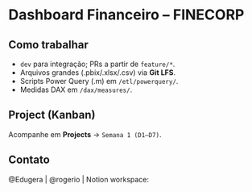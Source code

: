 # Dashboard Financeiro – FINECORP

## Como trabalhar

- `dev` para integração; PRs a partir de `feature/*`.
- Arquivos grandes (.pbix/.xlsx/.csv) via **Git LFS**.
- Scripts Power Query (.m) em `/etl/powerquery/`.
- Medidas DAX em `/dax/measures/`.

## Project (Kanban)

Acompanhe em **Projects** → `Semana 1 (D1–D7)`.

## Contato

@Edugera | @rogerio | Notion workspace: <link>
